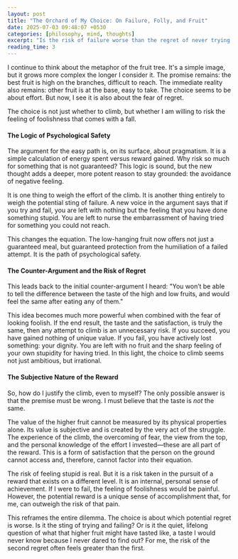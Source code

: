 ```yaml
---
layout: post
title: "The Orchard of My Choice: On Failure, Folly, and Fruit"
date: 2025-07-03 09:48:07 +0530
categories: [philosophy, mind, thoughts]
excerpt: "Is the risk of failure worse than the regret of never trying to climb?"
reading_time: 3
---
```


I continue to think about the metaphor of the fruit tree. It's a simple image, but it grows more complex the longer I consider it. The promise remains: the best fruit is high on the branches, difficult to reach. The immediate reality also remains: other fruit is at the base, easy to take. The choice seems to be about effort. But now, I see it is also about the fear of regret.

The choice is not just whether to climb, but whether I am willing to risk the feeling of foolishness that comes with a fall.

#### The Logic of Psychological Safety

The argument for the easy path is, on its surface, about pragmatism. It is a simple calculation of energy spent versus reward gained. Why risk so much for something that is not guaranteed? This logic is sound, but the new thought adds a deeper, more potent reason to stay grounded: the avoidance of negative feeling.

It is one thing to weigh the effort of the climb. It is another thing entirely to weigh the potential sting of failure. A new voice in the argument says that if you try and fail, you are left with nothing but the feeling that you have done something stupid. You are left to nurse the embarrassment of having tried for something you could not reach.

This changes the equation. The low-hanging fruit now offers not just a guaranteed meal, but guaranteed protection from the humiliation of a failed attempt. It is the path of psychological safety.

#### The Counter-Argument and the Risk of Regret

This leads back to the initial counter-argument I heard: "You won’t be able to tell the difference between the taste of the high and low fruits, and would feel the same after eating any of them."

This idea becomes much more powerful when combined with the fear of looking foolish. If the end result, the taste and the satisfaction, is truly the same, then any attempt to climb is an unnecessary risk. If you succeed, you have gained nothing of unique value. If you fail, you have actively lost something: your dignity. You are left with no fruit and the sharp feeling of your own stupidity for having tried. In this light, the choice to climb seems not just ambitious, but irrational.

#### The Subjective Nature of the Reward

So, how do I justify the climb, even to myself? The only possible answer is that the premise must be wrong. I must believe that the taste is *not* the same.

The value of the higher fruit cannot be measured by its physical properties alone. Its value is subjective and is created by the very act of the struggle. The experience of the climb, the overcoming of fear, the view from the top, and the personal knowledge of the effort I invested—these are all part of the reward. This is a form of satisfaction that the person on the ground cannot access and, therefore, cannot factor into their equation.

The risk of feeling stupid is real. But it is a risk taken in the pursuit of a reward that exists on a different level. It is an internal, personal sense of achievement. If I were to fail, the feeling of foolishness would be painful. However, the potential reward is a unique sense of accomplishment that, for me, can outweigh the risk of that pain.

This reframes the entire dilemma. The choice is about which potential regret is worse. Is it the sting of trying and failing? Or is it the quiet, lifelong question of what that higher fruit might have tasted like, a taste I would never know because I never dared to find out? For me, the risk of the second regret often feels greater than the first.